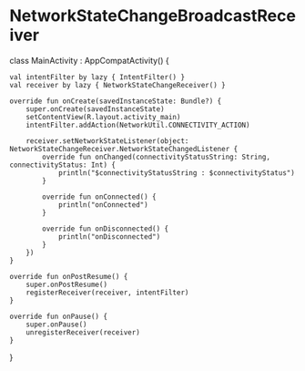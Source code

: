 # NetworkStateChangeBroadcastReceiver

class MainActivity : AppCompatActivity() {
    
    val intentFilter by lazy { IntentFilter() }
    val receiver by lazy { NetworkStateChangeReceiver() }
    
    override fun onCreate(savedInstanceState: Bundle?) {
        super.onCreate(savedInstanceState)
        setContentView(R.layout.activity_main)
        intentFilter.addAction(NetworkUtil.CONNECTIVITY_ACTION)
        
        receiver.setNetworkStateListener(object: NetworkStateChangeReceiver.NetworkStateChangedListener {
            override fun onChanged(connectivityStatusString: String, connectivityStatus: Int) {
                println("$connectivityStatusString : $connectivityStatus")
            }
    
            override fun onConnected() {
                println("onConnected")
            }
    
            override fun onDisconnected() {
                println("onDisconnected")
            }
        })
    }
    
    override fun onPostResume() {
        super.onPostResume()
        registerReceiver(receiver, intentFilter)
    }
    
    override fun onPause() {
        super.onPause()
        unregisterReceiver(receiver)
    }
}
